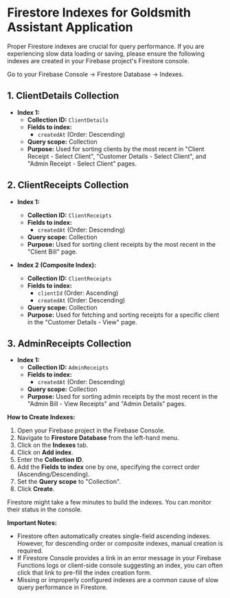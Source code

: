 
# Firestore Indexes for Goldsmith Assistant Application

Proper Firestore indexes are crucial for query performance. If you are experiencing slow data loading or saving, please ensure the following indexes are created in your Firebase project's Firestore console.

Go to your Firebase Console -> Firestore Database -> Indexes.

## 1. ClientDetails Collection

*   **Index 1:**
    *   **Collection ID:** `ClientDetails`
    *   **Fields to index:**
        *   `createdAt` (Order: Descending)
    *   **Query scope:** Collection
    *   **Purpose:** Used for sorting clients by the most recent in "Client Receipt - Select Client", "Customer Details - Select Client", and "Admin Receipt - Select Client" pages.

## 2. ClientReceipts Collection

*   **Index 1:**
    *   **Collection ID:** `ClientReceipts`
    *   **Fields to index:**
        *   `createdAt` (Order: Descending)
    *   **Query scope:** Collection
    *   **Purpose:** Used for sorting client receipts by the most recent in the "Client Bill" page.

*   **Index 2 (Composite Index):**
    *   **Collection ID:** `ClientReceipts`
    *   **Fields to index:**
        *   `clientId` (Order: Ascending)
        *   `createdAt` (Order: Descending)
    *   **Query scope:** Collection
    *   **Purpose:** Used for fetching and sorting receipts for a specific client in the "Customer Details - View" page.

## 3. AdminReceipts Collection

*   **Index 1:**
    *   **Collection ID:** `AdminReceipts`
    *   **Fields to index:**
        *   `createdAt` (Order: Descending)
    *   **Query scope:** Collection
    *   **Purpose:** Used for sorting admin receipts by the most recent in the "Admin Bill - View Receipts" and "Admin Details" pages.

**How to Create Indexes:**

1.  Open your Firebase project in the Firebase Console.
2.  Navigate to **Firestore Database** from the left-hand menu.
3.  Click on the **Indexes** tab.
4.  Click on **Add index**.
5.  Enter the **Collection ID**.
6.  Add the **Fields to index** one by one, specifying the correct order (Ascending/Descending).
7.  Set the **Query scope** to "Collection".
8.  Click **Create**.

Firestore might take a few minutes to build the indexes. You can monitor their status in the console.

**Important Notes:**

*   Firestore often automatically creates single-field ascending indexes. However, for descending order or composite indexes, manual creation is required.
*   If Firestore Console provides a link in an error message in your Firebase Functions logs or client-side console suggesting an index, you can often click that link to pre-fill the index creation form.
*   Missing or improperly configured indexes are a common cause of slow query performance in Firestore.
